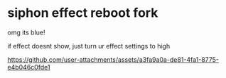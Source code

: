 # siphon effect reboot fork

omg its blue!

if effect doesnt show, just turn ur effect settings to high

https://github.com/user-attachments/assets/a3fa9a0a-de81-4fa1-8775-e4b046c0fde1

